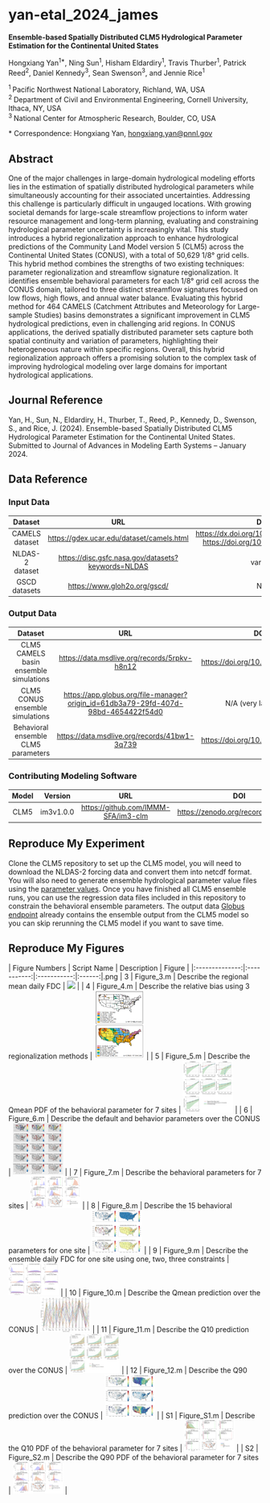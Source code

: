 # yan-etal\_2024\_james

**Ensemble-based Spatially Distributed CLM5 Hydrological Parameter Estimation for the Continental United States**

Hongxiang Yan<sup>1*</sup>, Ning Sun<sup>1</sup>, Hisham Eldardiry<sup>1</sup>, Travis Thurber<sup>1</sup>, Patrick Reed<sup>2</sup>, Daniel Kennedy<sup>3</sup>, Sean Swenson<sup>3</sup>, and Jennie Rice<sup>1</sup>

<sup>1 </sup> Pacific Northwest National Laboratory, Richland, WA, USA
<br/>
<sup>2 </sup> Department of Civil and Environmental Engineering, Cornell University, Ithaca, NY, USA
<br/>
<sup>3 </sup> National Center for Atmospheric Research, Boulder, CO, USA

\* Correspondence: Hongxiang Yan, [hongxiang.yan@pnnl.gov](mailto:hongxiang.yan@pnnl.gov)

## Abstract
One of the major challenges in large-domain hydrological modeling efforts lies in the estimation of spatially distributed hydrological parameters while simultaneously accounting for their associated uncertainties. Addressing this challenge is particularly difficult in ungauged locations. With growing societal demands for large-scale streamflow projections to inform water resource management and long-term planning, evaluating and constraining hydrological parameter uncertainty is increasingly vital. This study introduces a hybrid regionalization approach to enhance hydrological predictions of the Community Land Model version 5 (CLM5) across the Continental United States (CONUS), with a total of 50,629 1/8° grid cells. This hybrid method combines the strengths of two existing techniques: parameter regionalization and streamflow signature regionalization. It identifies ensemble behavioral parameters for each 1/8° grid cell across the CONUS domain, tailored to three distinct streamflow signatures focused on low flows, high flows, and annual water balance. Evaluating this hybrid method for 464 CAMELS (Catchment Attributes and Meteorology for Large-sample Studies) basins demonstrates a significant improvement in CLM5 hydrological predictions, even in challenging arid regions. In CONUS applications, the derived spatially distributed parameter sets capture both spatial continuity and variation of parameters, highlighting their heterogeneous nature within specific regions. Overall, this hybrid regionalization approach offers a promising solution to the complex task of improving hydrological modeling over large domains for important hydrological applications.

## Journal Reference
Yan, H., Sun, N., Eldardiry, H., Thurber, T., Reed, P., Kennedy, D., Swenson, S., and Rice, J. (2024). Ensemble-based Spatially Distributed CLM5 Hydrological Parameter Estimation for the Continental United States. Submitted to Journal of Advances in Modeling Earth Systems – January 2024.

## Data Reference
### Input Data
|       Dataset       |               URL                |               DOI                |
|:-------------------:|:--------------------------------------------:|:--------------------------------:|
|   CAMELS dataset    | https://gdex.ucar.edu/dataset/camels.html | https://dx.doi.org/10.5065/D6MW2F4D, https://doi.org/10.5065/D6G73C3Q |
|   NLDAS-2 dataset   | https://disc.gsfc.nasa.gov/datasets?keywords=NLDAS | various |
|   GSCD datasets     | https://www.gloh2o.org/gscd/ | N/A |

### Output Data
| Dataset | URL | DOI |
|:-------:|:---:|:---:|
| CLM5 CAMELS basin ensemble simulations | https://data.msdlive.org/records/5rpkv-h8n12 | https://doi.org/10.57931/1922953 |
| CLM5 CONUS ensemble simulations | https://app.globus.org/file-manager?origin_id=61db3a79-29fd-407d-98bd-4654422f54d0 | N/A (very large data) |
| Behavioral ensemble CLM5 parameters | https://data.msdlive.org/records/41bw1-3q739 | https://doi.org/10.57931/2274938 |

### Contributing Modeling Software
| Model | Version | URL | DOI |
|:-----:|:-------:|:---:|:---:|
| CLM5  |  im3v1.0.0 | https://github.com/IMMM-SFA/im3-clm | https://zenodo.org/records/6653705 |

## Reproduce My Experiment
Clone the CLM5 repository to set up the CLM5 model, you will need to download the NLDAS-2 forcing data and convert them into netcdf format. You will also need to generate ensemble hydrological parameter value files using the [parameter values](https://data.msdlive.org/records/41bw1-3q739). Once you have finished all CLM5 ensemble runs, you can use the regression data files included in this repository to constrain the behavioral ensemble parameters. The output data [Globus endpoint](https://app.globus.org/file-manager?origin_id=61db3a79-29fd-407d-98bd-4654422f54d0) already contains the ensemble output from the CLM5 model so you can skip rerunning the CLM5 model if you want to save time.

## Reproduce My Figures
| Figure Numbers | Script Name | Description | Figure |
|:--------------:|:-----------:|:-----------:|:------:|.png
| 3  | Figure_3.m  | Describe the regional mean daily FDC | <a href="./Fig 1.jpg"><img width="100" src="./Fig 1.jpg"/></a> |
| 4  | Figure_4.m  | Describe the relative bias using 3 regionalization methods | <a href="./Fig 2.png"><img width="100" src="./Fig 2.png"/></a> |
| 5  | Figure_5.m  | Describe the Qmean PDF of the behavioral parameter for 7 sites | <a href="./Fig 3.png"><img width="100" src="./Fig 3.png"/></a> |
| 6  | Figure_6.m  | Describe the default and behavior parameters over the CONUS | <a href="./Fig 4.png"><img width="100" src="./Fig 4.png"/></a> |
| 7  | Figure_7.m  | Describe the behavioral parameters for 7 sites | <a href="./Fig 5.png"><img width="100" src="./Fig 5.png"/></a> |
| 8  | Figure_8.m  | Describe the 15 behavioral parameters for one site | <a href="./Fig 6.png"><img width="100" src="./Fig 6.png"/></a> |
| 9  | Figure_9.m  | Describe the ensemble daily FDC for one site using one, two, three constraints | <a href="./Fig 7.png"><img width="100" src="./Fig 7.png"/></a> |
| 10 | Figure_10.m | Describe the Qmean prediction over the CONUS | <a href="./Fig 8.png"><img width="100" src="./Fig 8.png"/></a> |
| 11 | Figure_11.m | Describe the Q10 prediction over the CONUS | <a href="./Fig 9.png"><img width="100" src="./Fig 9.png"/></a> |
| 12 | Figure_12.m | Describe the Q90 prediction over the CONUS | <a href="./Fig 10.png"><img width="100" src="./Fig 10.png"/></a> |
| S1 | Figure_S1.m | Describe the Q10 PDF of the behavioral parameter for 7 sites | <a href="./Fig S1.png"><img width="100" src="./Fig S1.png"/></a> |
| S2 | Figure_S2.m | Describe the Q90 PDF of the behavioral parameter for 7 sites |  <a href="./Fig S2.png"><img width="100" src="./Fig S2.png"/></a> |